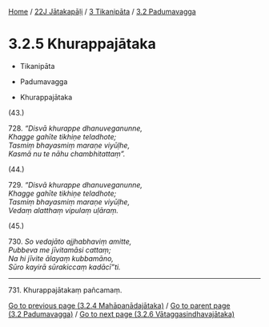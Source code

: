 
[Home](/) / [22J Jātakapāḷi](../...md) / [3 Tikanipāta](...md) / [3.2 Padumavagga](../22J/3/3.2.md)

# 3.2.5 Khurappajātaka

* Tikanipāta

* Padumavagga

* Khurappajātaka

(43.)

728\. _“Disvā khurappe dhanuveganunne,_  
_Khagge gahīte tikhiṇe teladhote;_  
_Tasmiṃ bhayasmiṃ maraṇe viyūḷhe,_  
_Kasmā nu te nāhu chambhitattaṃ”._  


(44.)

729\. _“Disvā khurappe dhanuveganunne,_  
_Khagge gahīte tikhiṇe teladhote;_  
_Tasmiṃ bhayasmiṃ maraṇe viyūḷhe,_  
_Vedaṃ alatthaṃ vipulaṃ uḷāraṃ._  


(45.)

730\. _So vedajāto ajjhabhaviṃ amitte,_  
_Pubbeva me jīvitamāsi cattaṃ;_  
_Na hi jīvite ālayaṃ kubbamāno,_  
_Sūro kayirā sūrakiccaṃ kadācī”ti._  


---

731\. Khurappajātakaṃ pañcamaṃ.



[Go to previous page (3.2.4 Mahāpanādajātaka)](3.2.4.md) / [Go to parent page (3.2 Padumavagga)](../22J/3/3.2.md) / [Go to next page (3.2.6 Vātaggasindhavajātaka)](3.2.6.md)


